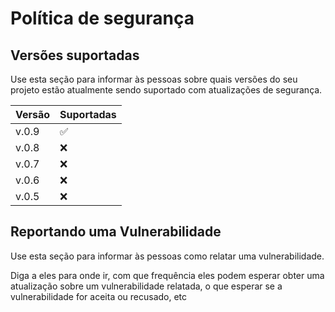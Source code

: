 # Política de segurança

## Versões suportadas

Use esta seção para informar às pessoas sobre quais versões do seu projeto estão
atualmente sendo suportado com atualizações de segurança.

| Versão  | Suportadas         |
| ------- | ------------------ |
| v.0.9   | :white_check_mark: |
| v.0.8   | :x:                |
| v.0.7   | :x:                |
| v.0.6   | :x:                |
| v.0.5   | :x:                |

## Reportando uma Vulnerabilidade

Use esta seção para informar às pessoas como relatar uma vulnerabilidade.

Diga a eles para onde ir, com que frequência eles podem esperar obter uma atualização sobre um
vulnerabilidade relatada, o que esperar se a vulnerabilidade for aceita ou
recusado, etc
